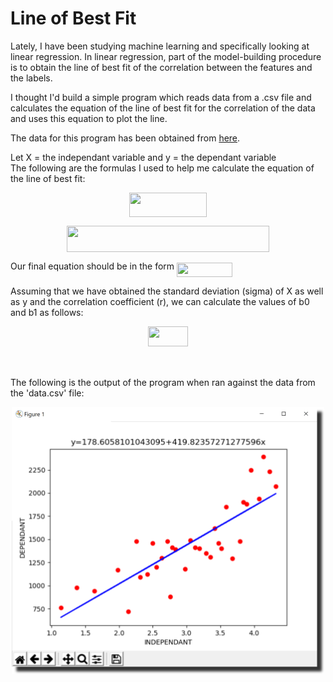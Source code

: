 # Line of Best Fit

Lately, I have been studying machine learning and specifically looking at linear regression. In linear regression, part of the model-building procedure is to obtain the line of best fit of the correlation between the features and the labels.

I thought I'd build a simple program which reads data from a .csv file and calculates the equation of the line of best fit for the correlation of the data and uses this equation to plot the line.

The data for this program has been obtained from [here](https://zeescorrelationstudy.weebly.com/).

Let X = the independant variable and y = the dependant variable  
The following are the formulas I used to help me calculate the equation of the line of best fit:

<p align="center"><img src="/tex/eb3a5a74038c45aea699e178be46785d.svg?invert_in_darkmode&sanitize=true" align=middle width=124.04194274999999pt height=39.452455349999994pt/></p>

<p align="center"><img src="/tex/cb55d22cab5d700699ea9004e21bd925.svg?invert_in_darkmode&sanitize=true" align=middle width=323.47576964999996pt height=42.024892799999996pt/></p>

Our final equation should be in the form <img src="/tex/b4e68edcfd54c56d10b73a26a2faef8b.svg?invert_in_darkmode&sanitize=true" align=middle width=88.91152214999998pt height=22.831056599999986pt/>

Assuming that we have obtained the standard deviation (sigma) of X as well as y and the correlation coefficient (r), we can calculate the values of b0 and b1 as follows:

<p align="center"><img src="/tex/a8ea54addcf0aac7676ec5bad03c55c5.svg?invert_in_darkmode&sanitize=true" align=middle width=63.861791399999994pt height=31.939908pt/></p>

<p align="center"><img src="/tex/b9cfb5cace9eca4c4da2812e718c4940.svg?invert_in_darkmode&sanitize=true" align=middle width=88.91152215pt height=14.611878599999999pt/></p>

The following is the output of the program when ran against the data from the 'data.csv' file:

<p align="center"><img width=500, src=https://github.com/hamza-mughees/Line-of-Best-Fit/blob/master/output.png></p>
